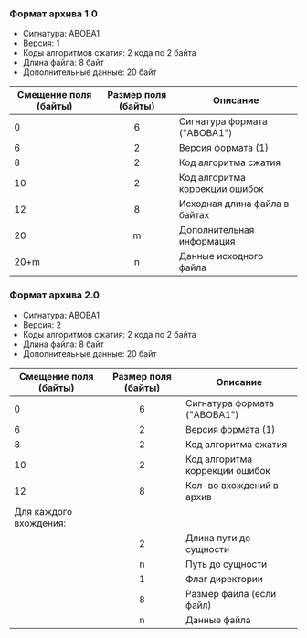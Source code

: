 ### Формат архива 1.0
 * Сигнатура: ABOBA1
 * Версия: 1
 * Коды алгоритмов сжатия: 2 кода по 2 байта
 * Длина файла: 8 байт
 * Дополнительные данные: 20 байт
  

| Смещение поля (байты) | Размер поля (байты) | Описание |
| -------- | :-------: | --------- |
| 0 | 6 | Сигнатура формата ("ABOBA1") |
| 6 | 2 | Версия формата (1) |
| 8 | 2 | Код алгоритма сжатия |
| 10 | 2 | Код алгоритма коррекции ошибок |
| 12 | 8 | Исходная длина файла в байтах |
| 20 | m | Дополнительная информация |
| 20+m | n | Данные исходного файла |

### Формат архива 2.0
 * Сигнатура: ABOBA1
 * Версия: 2
 * Коды алгоритмов сжатия: 2 кода по 2 байта
 * Длина файла: 8 байт
 * Дополнительные данные: 20 байт
  

| Смещение поля (байты) | Размер поля (байты) | Описание |
| -------- | :-------: | --------- |
| 0 | 6 | Сигнатура формата ("ABOBA1") |
| 6 | 2 | Версия формата (1) |
| 8 | 2 | Код алгоритма сжатия |
| 10 | 2 | Код алгоритма коррекции ошибок |
| 12 | 8 | Кол-во вхождений в архив |
| Для каждого вхождения: |
|  | 2 | Длина пути до сущности |
|  | n | Путь до сущности |
|  | 1 | Флаг директории |
|  | 8 | Размер файла (если файл) |
|  | n | Данные файла |